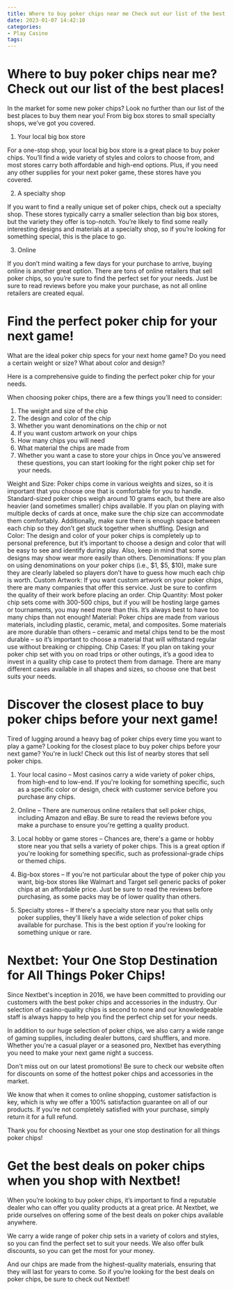 ```yaml
---
title: Where to buy poker chips near me Check out our list of the best places!
date: 2023-01-07 14:42:10
categories:
- Play Casino
tags:
---
```



#  Where to buy poker chips near me? Check out our list of the best places!

In the market for some new poker chips? Look no further than our list of the best places to buy them near you! From big box stores to small specialty shops, we’ve got you covered.

1. Your local big box store

For a one-stop shop, your local big box store is a great place to buy poker chips. You’ll find a wide variety of styles and colors to choose from, and most stores carry both affordable and high-end options. Plus, if you need any other supplies for your next poker game, these stores have you covered.

2. A specialty shop

If you want to find a really unique set of poker chips, check out a specialty shop. These stores typically carry a smaller selection than big box stores, but the variety they offer is top-notch. You’re likely to find some really interesting designs and materials at a specialty shop, so if you’re looking for something special, this is the place to go.

3. Online

If you don’t mind waiting a few days for your purchase to arrive, buying online is another great option. There are tons of online retailers that sell poker chips, so you’re sure to find the perfect set for your needs. Just be sure to read reviews before you make your purchase, as not all online retailers are created equal.

#  Find the perfect poker chip for your next game!

What are the ideal poker chip specs for your next home game? Do you need a certain weight or size? What about color and design?

Here is a comprehensive guide to finding the perfect poker chip for your needs.

When choosing poker chips, there are a few things you’ll need to consider:

1. The weight and size of the chip
 2. The design and color of the chip
 3. Whether you want denominations on the chip or not 
4. If you want custom artwork on your chips 
5. How many chips you will need 
6. What material the chips are made from 
7. Whether you want a case to store your chips in 
Once you’ve answered these questions, you can start looking for the right poker chip set for your needs.

Weight and Size: Poker chips come in various weights and sizes, so it is important that you choose one that is comfortable for you to handle. Standard-sized poker chips weigh around 10 grams each, but there are also heavier (and sometimes smaller) chips available. If you plan on playing with multiple decks of cards at once, make sure the chip size can accommodate them comfortably. Additionally, make sure there is enough space between each chip so they don’t get stuck together when shuffling. 
Design and Color: The design and color of your poker chips is completely up to personal preference, but it’s important to choose a design and color that will be easy to see and identify during play. Also, keep in mind that some designs may show wear more easily than others.  Denominations: If you plan on using denominations on your poker chips (i.e., $1, $5, $10), make sure they are clearly labeled so players don’t have to guess how much each chip is worth. Custom Artwork: If you want custom artwork on your poker chips, there are many companies that offer this service. Just be sure to confirm the quality of their work before placing an order. Chip Quantity: Most poker chip sets come with 300-500 chips, but if you will be hosting large games or tournaments, you may need more than this. It’s always best to have too many chips than not enough! Material: Poker chips are made from various materials, including plastic, ceramic, metal, and composites. Some materials are more durable than others – ceramic and metal chips tend to be the most durable – so it’s important to choose a material that will withstand regular use without breaking or chipping. Chip Cases: If you plan on taking your poker chip set with you on road trips or other outings, it’s a good idea to invest in a quality chip case to protect them from damage. There are many different cases available in all shapes and sizes, so choose one that best suits your needs.

#  Discover the closest place to buy poker chips before your next game!

Tired of lugging around a heavy bag of poker chips every time you want to play a game? Looking for the closest place to buy poker chips before your next game? You're in luck! Check out this list of nearby stores that sell poker chips.

1. Your local casino – Most casinos carry a wide variety of poker chips, from high-end to low-end. If you're looking for something specific, such as a specific color or design, check with customer service before you purchase any chips.

2. Online – There are numerous online retailers that sell poker chips, including Amazon and eBay. Be sure to read the reviews before you make a purchase to ensure you're getting a quality product.

3. Local hobby or game stores – Chances are, there's a game or hobby store near you that sells a variety of poker chips. This is a great option if you're looking for something specific, such as professional-grade chips or themed chips.

4. Big-box stores – If you're not particular about the type of poker chip you want, big-box stores like Walmart and Target sell generic packs of poker chips at an affordable price. Just be sure to read the reviews before purchasing, as some packs may be of lower quality than others.

5. Specialty stores – If there's a specialty store near you that sells only poker supplies, they'll likely have a wide selection of poker chips available for purchase. This is the best option if you're looking for something unique or rare.

#  Nextbet: Your One Stop Destination for All Things Poker Chips!

Since Nextbet's inception in 2016, we have been committed to providing our customers with the best poker chips and accessories in the industry. Our selection of casino-quality chips is second to none and our knowledgeable staff is always happy to help you find the perfect chip set for your needs.

In addition to our huge selection of poker chips, we also carry a wide range of gaming supplies, including dealer buttons, card shufflers, and more. Whether you're a casual player or a seasoned pro, Nextbet has everything you need to make your next game night a success.

Don't miss out on our latest promotions! Be sure to check our website often for discounts on some of the hottest poker chips and accessories in the market.

We know that when it comes to online shopping, customer satisfaction is key, which is why we offer a 100% satisfaction guarantee on all of our products. If you're not completely satisfied with your purchase, simply return it for a full refund.

Thank you for choosing Nextbet as your one stop destination for all things poker chips!

#  Get the best deals on poker chips when you shop with Nextbet!

When you’re looking to buy poker chips, it’s important to find a reputable dealer who can offer you quality products at a great price. At Nextbet, we pride ourselves on offering some of the best deals on poker chips available anywhere.

We carry a wide range of poker chip sets in a variety of colors and styles, so you can find the perfect set to suit your needs. We also offer bulk discounts, so you can get the most for your money.

And our chips are made from the highest-quality materials, ensuring that they will last for years to come. So if you’re looking for the best deals on poker chips, be sure to check out Nextbet!